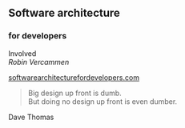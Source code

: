 ## Software architecture 
### for developers
Involved  
*Robin Vercammen*

[softwarearchitecturefordevelopers.com](https://softwarearchitecturefordevelopers.com/)



> Big design up front is dumb.  
> But doing no design up front is even dumber.  

Dave Thomas